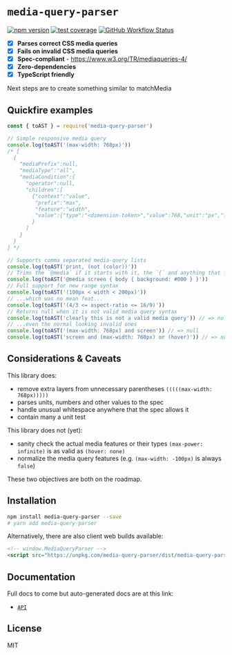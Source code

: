 # `media-query-parser`

[![npm version](https://img.shields.io/npm/v/media-query-parser.svg?style=flat-square)](https://www.npmjs.com/package/media-query-parser)
[![test coverage](https://img.shields.io/badge/dynamic/json?style=flat-square&color=brightgreen&label=coverage&query=%24.total.branches.pct&suffix=%25&url=https%3A%2F%2Funpkg.com%2Fmedia-query-parser%2Fcoverage%2Fcoverage-summary.json)](https://www.npmjs.com/package/media-query-parser)
[![GitHub Workflow Status](https://img.shields.io/github/workflow/status/tbjgolden/media-query-parser/Release?style=flat-square)](https://github.com/tbjgolden/media-query-parser/actions?query=workflow%3ARelease)

- [x] **Parses correct CSS media queries**
- [x] **Fails on invalid CSS media queries**
- [x] **Spec-compliant** - https://www.w3.org/TR/mediaqueries-4/
- [x] **Zero-dependencies**
- [x] **TypeScript friendly**

Next steps are to create something similar to matchMedia

## Quickfire examples

```js
const { toAST } = require('media-query-parser')

// Simple responsive media query
console.log(toAST('(max-width: 768px)'))
/* [
  {
    "mediaPrefix":null,
    "mediaType":"all",
    "mediaCondition":{
      "operator":null,
      "children":[
        {"context":"value",
         "prefix":"max",
         "feature":"width",
         "value":{"type":"<dimension-token>","value":768,"unit":"px","flag":"number"}
        }
      ]
    }
  }
] */

// Supports comma separated media-query lists
console.log(toAST('print, (not (color))'))
// Trims the `@media` if it starts with it, the `{` and anything that follows
console.log(toAST('@media screen { body { background: #000 } }'))
// Full support for new range syntax
console.log(toAST('(100px < width < 200px)'))
// ...which was no mean feat...
console.log(toAST('(4/3 <= aspect-ratio <= 16/9)'))
// Returns null when it is not valid media query syntax
console.log(toAST('clearly this is not a valid media query')) // => null
// ...even the normal looking invalid ones
console.log(toAST('(max-width: 768px) and screen')) // => null
console.log(toAST('screen and (max-width: 768px) or (hover)')) // => null
```

## Considerations & Caveats

This library does:

- remove extra layers from unnecessary parentheses `(((((max-width: 768px)))))`
- parses units, numbers and other values to the spec
- handle unusual whitespace anywhere that the spec allows it
- contain many a unit test

This library does not (yet):

- sanity check the actual media features or their types `(max-power: infinite)`
  is as valid as `(hover: none)`
- normalize the media query features (e.g. `(max-width: -100px)` is always
  `false`)

These two objectives are both on the roadmap.

## Installation

```sh
npm install media-query-parser --save
# yarn add media-query-parser
```

Alternatively, there are also client web builds available:

```html
<!-- window.MediaQueryParser -->
<script src="https://unpkg.com/media-query-parser/dist/media-query-parser.umd.js"></script>
```

## Documentation

Full docs to come but auto-generated docs are at this link:

- [`API`](docs/api)

## License

MIT

<!-- Original starter readme: https://github.com/tbjgolden/create-typescript-react-library -->
